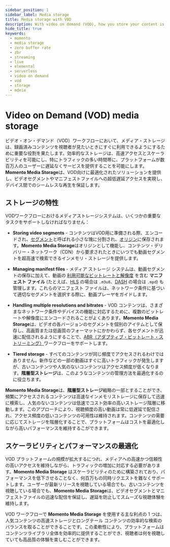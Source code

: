```yaml
---
sidebar_position: 1
sidebar_label: Media storage
title: Media storage with VOD
description: With video on demand (VOD), how you store your content is critical to availability to your consumers. Learn how to stay performant and reduce costs with Momento Media Storage
hide_title: true
keywords:
  - momento
  - media storage
  - zero buffer rate
  - zbr
  - streaming
  - live
  - elemental
  - serverless
  - video on demand
  - vod
  - storage
  - mdeia
---
```


# Video on Demand (VOD) media storage

ビデオ・オン・デマンド（VOD）ワークフローにおいて、メディア・ストレージは、録画済みコンテンツを視聴者が見たいときにすぐに利用できるようにするために重要な役割を果たします。効率的なストレージは、高速アクセスとスケーラビリティを可能にし、特にトラフィックの多い時間帯に、プラットフォームが数百万人のユーザーに遅延なくサービスを提供することを可能にします。**Momento Media Storage**は、VOD向けに最適化されたソリューションを提供し、ビデオセグメントやマニフェストファイルへの超低遅延アクセスを実現し、デバイス間でのシームレスな再生を保証します。

## ストレージの特性

VODワークフローにおけるメディアストレージシステムは、いくつかの重要なタスクをサポートしなければなりません：

* **Storing video segments** - コンテンツはVOD用に準備される際、エンコードされ、[セグメント](/media-storage/core-concepts/segments)と呼ばれる小さな塊に分割され、[オリジン](/media-storage/core-concepts/origin)に保存されます。**Momento Media Storage**はオリジンとして機能し、コンテンツ・デリバリー・ネットワーク（CDN）から要求されたときにいつでも動画セグメントを超高速で検索できるインメモリ・ストレージを提供します。

* **Managing manifest files** - メディア ストレージ システムは、動画セグメントの保存に加えて、動画の [利用可能なビットレートと解像度](/media-storage/core-concepts/abr-ladder) を含む **マニフェスト ファイル** (たとえば、[HLS](/media-storage/performance/adaptive-bitrates/hls) の場合は `.m3u8`、[DASH](/media-storage/performance/adaptive-bitrates/dash) の場合は `.mpd`) も管理します。これらのマニフェスト ファイルは、ネットワーク条件に基づいて適切なセグメントを選択する際に、動画プレーヤをガイドします。

* **Handling multiple resolutions and bitrates** - VOD コンテンツは、さまざまなネットワーク条件やデバイスの機能に対応するために、複数のビットレートや解像度にエンコードされることがよくあります。**Momento Media Storage**は、ビデオの各バージョンのセグメントを個別のアイテムとして保存し、高画質または低画質のフォーマットにかかわらず、各セグメントが迅速に配信されるようにすることで、[ABR（アダプティブ・ビットレート・ストリーミング）](/media-storage/performance/adaptive-bitrates/how-it-works)ワークフローをサポートします。

* **Tiered storage** - すべてのコンテンツが同じ頻度でアクセスされるわけではありません。新作などの一部の動画はすぐに高いトラフィックが発生しますが、古いコンテンツや人気のないコンテンツはアクセス頻度が低くなります。**階層型ストレージ**は、このようなコンテンツの管理方法を最適化するのに役立ちます。

**Momento Media Storage**は、**階層型ストレージ**戦略の一部とすることができ、頻繁にアクセスされるコンテンツは高速なインメモリストレージに保存して迅速に検索し、人気のないコンテンツは低速でコスト効率の高いストレージ階層に移動します。このアプローチにより、視聴頻度の高い動画は常に低遅延で配信され、アクセス頻度の低いコンテンツの可用性は維持されます。コンテンツの需要に応じてストレージを階層化することで、プラットフォームはコストを最適化しながら高いパフォーマンスを維持するこができます。

## スケーラビリティとパフォーマンスの最適化

VOD プラットフォームの規模が拡大するにつれ、メディアへの高速かつ信頼性の高いアクセスを維持しながら、トラフィックの増加に対応する必要があります。**Momento Media Storage** はスケーラビリティのために構築されており、パフォーマンスを低下させることなく、何百万もの同時リクエストを難なくサポートします。ユーザーが最新リリースを視聴している場合でも、古いコンテンツを視聴している場合でも、**Momento Media Storage**は、ビデオセグメントとマニフェストファイルの迅速な配信を保証し、遅延を防止してスムーズな視聴体験を維持します。

VOD ワークフローで **Momento Media Storage** を使用する主な利点の 1 つは、人気コンテンツの高速ストレージとロングテール コンテンツの効率的な検索のバランスを取ることができることです。この柔軟性により、プラットフォームはコンテンツライブラリ全体を効率的に提供することができ、視聴者は何を視聴していても高品質の体験を楽しむことができます。
